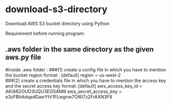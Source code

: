 # download-s3-directory
Download AWS S3 bucket directory using Python

Requirement before running program:
## .aws folder in the same directory as the given aws.py file
#inside .aws folder :
###(1) create a config file in which you have to mention the bucket region 
format :
[default]
region = us-west-2
<br/>
###(2) create a credentials file in which you have to mention the access key and the secret access key
format:
[default]
aws_access_key_id = AKIAR2OUD3UQU3EGS4NM
aws_secret_access_key = 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


